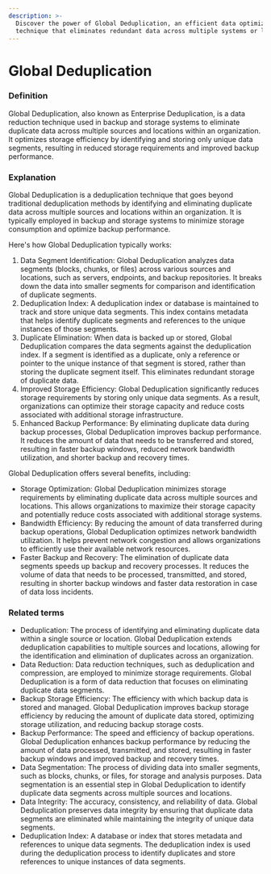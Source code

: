 ```yaml
---
description: >-
  Discover the power of Global Deduplication, an efficient data optimization
  technique that eliminates redundant data across multiple systems or locations.
---
```


# Global Deduplication

### Definition

Global Deduplication, also known as Enterprise Deduplication, is a data reduction technique used in backup and storage systems to eliminate duplicate data across multiple sources and locations within an organization. It optimizes storage efficiency by identifying and storing only unique data segments, resulting in reduced storage requirements and improved backup performance.

### Explanation

Global Deduplication is a deduplication technique that goes beyond traditional deduplication methods by identifying and eliminating duplicate data across multiple sources and locations within an organization. It is typically employed in backup and storage systems to minimize storage consumption and optimize backup performance.

Here's how Global Deduplication typically works:

1. Data Segment Identification: Global Deduplication analyzes data segments (blocks, chunks, or files) across various sources and locations, such as servers, endpoints, and backup repositories. It breaks down the data into smaller segments for comparison and identification of duplicate segments.
2. Deduplication Index: A deduplication index or database is maintained to track and store unique data segments. This index contains metadata that helps identify duplicate segments and references to the unique instances of those segments.
3. Duplicate Elimination: When data is backed up or stored, Global Deduplication compares the data segments against the deduplication index. If a segment is identified as a duplicate, only a reference or pointer to the unique instance of that segment is stored, rather than storing the duplicate segment itself. This eliminates redundant storage of duplicate data.
4. Improved Storage Efficiency: Global Deduplication significantly reduces storage requirements by storing only unique data segments. As a result, organizations can optimize their storage capacity and reduce costs associated with additional storage infrastructure.
5. Enhanced Backup Performance: By eliminating duplicate data during backup processes, Global Deduplication improves backup performance. It reduces the amount of data that needs to be transferred and stored, resulting in faster backup windows, reduced network bandwidth utilization, and shorter backup and recovery times.

Global Deduplication offers several benefits, including:

* Storage Optimization: Global Deduplication minimizes storage requirements by eliminating duplicate data across multiple sources and locations. This allows organizations to maximize their storage capacity and potentially reduce costs associated with additional storage systems.
* Bandwidth Efficiency: By reducing the amount of data transferred during backup operations, Global Deduplication optimizes network bandwidth utilization. It helps prevent network congestion and allows organizations to efficiently use their available network resources.
* Faster Backup and Recovery: The elimination of duplicate data segments speeds up backup and recovery processes. It reduces the volume of data that needs to be processed, transmitted, and stored, resulting in shorter backup windows and faster data restoration in case of data loss incidents.

### Related terms

* Deduplication: The process of identifying and eliminating duplicate data within a single source or location. Global Deduplication extends deduplication capabilities to multiple sources and locations, allowing for the identification and elimination of duplicates across an organization.
* Data Reduction: Data reduction techniques, such as deduplication and compression, are employed to minimize storage requirements. Global Deduplication is a form of data reduction that focuses on eliminating duplicate data segments.
* Backup Storage Efficiency: The efficiency with which backup data is stored and managed. Global Deduplication improves backup storage efficiency by reducing the amount of duplicate data stored, optimizing storage utilization, and reducing backup storage costs.
* Backup Performance: The speed and efficiency of backup operations. Global Deduplication enhances backup performance by reducing the amount of data processed, transmitted, and stored, resulting in faster backup windows and improved backup and recovery times.
* Data Segmentation: The process of dividing data into smaller segments, such as blocks, chunks, or files, for storage and analysis purposes. Data segmentation is an essential step in Global Deduplication to identify duplicate data segments across multiple sources and locations.
* Data Integrity: The accuracy, consistency, and reliability of data. Global Deduplication preserves data integrity by ensuring that duplicate data segments are eliminated while maintaining the integrity of unique data segments.
* Deduplication Index: A database or index that stores metadata and references to unique data segments. The deduplication index is used during the deduplication process to identify duplicates and store references to unique instances of data segments.
